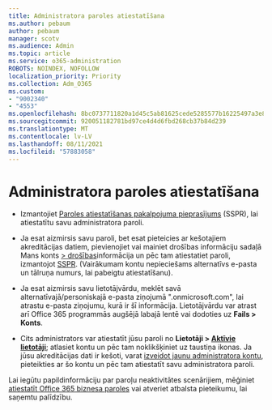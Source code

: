 ```yaml
---
title: Administratora paroles atiestatīšana
ms.author: pebaum
author: pebaum
manager: scotv
ms.audience: Admin
ms.topic: article
ms.service: o365-administration
ROBOTS: NOINDEX, NOFOLLOW
localization_priority: Priority
ms.collection: Adm_O365
ms.custom:
- "9002340"
- "4553"
ms.openlocfilehash: 8bc0737711820a1d45c5ab81625cede5285577b16225497a3e86e64b3cf24ed1
ms.sourcegitcommit: 920051182781bd97ce4d4d6fbd268cb37b84d239
ms.translationtype: MT
ms.contentlocale: lv-LV
ms.lasthandoff: 08/11/2021
ms.locfileid: "57883058"
---
```

# <a name="admin-password-reset"></a>Administratora paroles atiestatīšana

- Izmantojiet [Paroles atiestatīšanas pakalpojuma pieprasījums](https://passwordreset.microsoftonline.com/) (SSPR), lai atiestatītu savu administratora paroli.

- Ja esat aizmirsis savu paroli, bet esat pieteicies ar kešotajiem akreditācijas datiem, pievienojiet vai mainiet drošības informāciju sadaļā Mans konts [> drošības](https://mysignins.microsoft.com/security-info)informācija un pēc tam atiestatiet paroli, izmantojot [SSPR](https://passwordreset.microsoftonline.com/). (Vairākumam kontu nepieciešams alternatīvs e-pasta un tālruņa numurs, lai pabeigtu atiestatīšanu).

- Ja esat aizmirsis savu lietotājvārdu, meklēt savā alternatīvajā/personiskajā e-pasta ziņojumā ".onmicrosoft.com", lai atrastu e-pasta ziņojumu, kurā ir šī informācija.  Lietotājvārdu var atrast arī Office 365 programmās augšējā labajā lentē vai dodoties uz **Fails > Konts**.

- Cits administrators var atiestatīt jūsu paroli no **Lietotāji > [Aktīvie lietotāji](https://portal.office.com/adminportal/home#/users)**; atlasiet kontu un pēc tam noklikšķiniet uz taustiņa ikonas.  Ja jūsu akreditācijas dati ir kešoti, varat [izveidot jaunu administratora kontu](https://portal.office.com/adminportal/home#/users), pieteikties ar šo kontu un pēc tam atiestatīt savu administratora paroli.

Lai iegūtu papildinformāciju par paroļu neaktivitātes scenārijiem, mēģiniet [atiestatīt Office 365 biznesa paroles](https://docs.microsoft.com/microsoft-365/admin/add-users/reset-passwords) vai atveriet atbalsta pieteikumu, lai saņemtu palīdzību.
